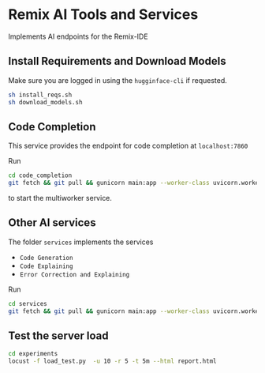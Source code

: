 # Remix AI Tools and Services
Implements AI endpoints for the Remix-IDE

## Install Requirements and Download Models
Make sure you are logged in using the `hugginface-cli` if requested.
```bash
sh install_reqs.sh
sh download_models.sh
```

## Code Completion
This service provides the endpoint for code completion at `localhost:7860`

Run 
```bash
cd code_completion
git fetch && git pull && gunicorn main:app --worker-class uvicorn.workers.UvicornWorker --bind 0.0.0.0:7860 --access-logfile - --workers 4 --threads 1 --timeout 600
```
to start the multiworker service.

## Other AI services

The folder `services` implements the services 
- ```Code Generation```
- ```Code Explaining```
- ```Error Correction and Explaining```

Run 
```bash
cd services
git fetch && git pull && gunicorn main:app --worker-class uvicorn.workers.UvicornWorker --bind 0.0.0.0:7861 --access-logfile - --workers 2 --threads 1 --timeout 600
```

## Test the server load
```bash
cd experiments
locust -f load_test.py  -u 10 -r 5 -t 5m --html report.html
```

